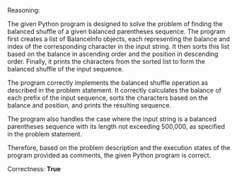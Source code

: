 Reasoning:

The given Python program is designed to solve the problem of finding the balanced shuffle of a given balanced parentheses sequence. The program first creates a list of BalanceInfo objects, each representing the balance and index of the corresponding character in the input string. It then sorts this list based on the balance in ascending order and the position in descending order. Finally, it prints the characters from the sorted list to form the balanced shuffle of the input sequence.

The program correctly implements the balanced shuffle operation as described in the problem statement. It correctly calculates the balance of each prefix of the input sequence, sorts the characters based on the balance and position, and prints the resulting sequence.

The program also handles the case where the input string is a balanced parentheses sequence with its length not exceeding 500,000, as specified in the problem statement.

Therefore, based on the problem description and the execution states of the program provided as comments, the given Python program is correct.

Correctness: **True**